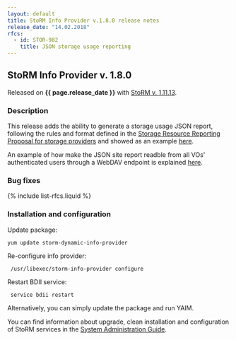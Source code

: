 ```yaml
---
layout: default
title: StoRM Info Provider v.1.8.0 release notes
release_date: "14.02.2018"
rfcs:
  - id: STOR-982
    title: JSON storage usage reporting
---
```


## StoRM Info Provider v. 1.8.0

Released on **{{ page.release_date }}** with [StoRM v. 1.11.13][release-notes].

### Description

This release adds the ability to generate a storage usage JSON report, 
following the rules and format defined in the [Storage Resource Reporting Proposal for storage providers][proposal] 
and showed as an example [here][example].

An example of how make the JSON site report readble from all VOs' authenticated users through a WebDAV endpoint
is explained [here][how-to-json-report].


### Bug fixes

{% include list-rfcs.liquid %}

### Installation and configuration

Update package:

    yum update storm-dynamic-info-provider

Re-configure info provider:

     /usr/libexec/storm-info-provider configure

Restart BDII service:

     service bdii restart

Alternatively, you can simply update the package and run YAIM.

You can find information about upgrade, clean installation and configuration of
StoRM services in the [System Administration Guide][storm-sysadmin-guide].

[release-notes]: {{site.baseurl}}/release-notes/StoRM-v1.11.13.html
[storm-sysadmin-guide]: {{site.baseurl}}/documentation/sysadmin-guide/
[how-to-json-report]: {{site.baseurl}}/documentation/how-to/how-to-publish-json-report/

[proposal]: https://docs.google.com/document/d/1yzCvKpxsbcQC5K9MyvXc-vBF1HGPBk4vhjw3MEXoXf8/edit#
[example]: https://twiki.cern.ch/twiki/pub/LCG/AccountingTaskForce/storage_service_v4.txt